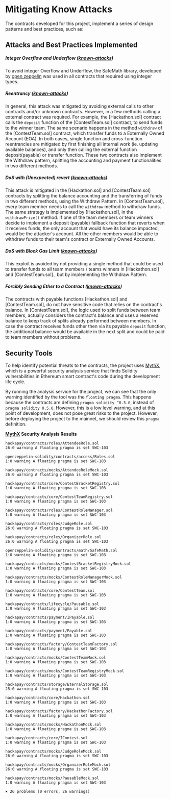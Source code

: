 # Mitigating Know Attacks

The contracts developed for this project, implement a series of design patterns and best practices, such as:

## Attacks and Best Practices Implemented

##### Integer Overflow and Underflow ([known-attacks])

To avoid integer Overflow and Underflow, the SafeMath library, developed by [open zeppelin] was used in all contracts that required using integer types.

##### Reentrancy ([known-attacks])

In general, this attack was mitigated by avoiding external calls to other contracts and/or unknown contracts.
However, in a few methods calling a external contract was required. For example, the [Hackathon.sol] contract calls the `deposit` function of the [ContestTeam.sol] contract, to send funds to the winner team.
The same scenario happens in the method `withdraw` of the [ContestTeam.sol] contract, which transfer funds to a Externally Owned Account (EOA).
In both cases, single function and cross-function reentrancies are mitigated by first finishing all internal work (ie. updating available balances), and only then calling the external function deposit(payable) or transfer function.
These two contracts also implement the Withdraw pattern, splitting the accounting and payment functionalities in two different methods.

##### DoS with (Unexpected) revert ([known-attacks])

This attack is mitigated in the [Hackathon.sol] and [ContestTeam.sol] contracts by splitting the balance accounting and the transferring of funds in two different methods, using the Withdraw Pattern.
In [ContestTeam.sol], every team member needs to call the `withdraw` method to withdraw funds.
The same strategy is implemented by [Hackathon.sol], in the `withdrawPrize()` method.
If one of the team members or team winners decide to implement a deposit (payable) fallback function that reverts when it receives funds, the only account that would have its balance impacted, would be the attacker's account. All the other members would be able to withdraw funds to their team's contract or Externally Owned Accounts.

##### DoS with Block Gas Limit ([known-attacks])

This exploit is avoided by not providing a single method that could be used to transfer funds to all team members / teams winners in [Hackathon.sol] and [ContestTeam.sol]., but by implementing the Withdraw Pattern.

##### Forcibly Sending Ether to a Contract ([known-attacks])

The contracts with payable functions [Hackathon.sol] and [ContestTeam.sol], do not have sensitive code that relies on the contract's balance.
In [ContestTeam.sol], the logic used to split funds between team members, actually considers the contract's balance and uses a reserved balance to keep track of splits already performed between members. In case the contract receives funds other then via its payable `deposit` function, the additional balance would be available in the next split and could be paid to team members without problems.

## Security Tools

To help identify potential threats to the contracts, the project uses [MythX], which is a powerful security analysis service that finds Solidity vulnerabilities in Ethereum smart contract's code during the development life cycle.

By running the analysis service for the project, we can see that the only warning identified by the tool was the `floating pragma`. This happens because the contracts are defining `pragma solidity ^0.5.0`, instead of `pragma solidity 0.5.0`.
However, this is a low level warning, and at this point of development, does not pose great risks to the project. However, before deploying the project to the mainnet, we should review this `pragma` definition.

**[MythX] Security Analysis Results**

```
hackapay/contracts/roles/AttendeeRole.sol
26:0 warning A floating pragma is set SWC-103

openzeppelin-solidity/contracts/access/Roles.sol
1:0 warning A floating pragma is set SWC-103

hackapay/contracts/mocks/AttendeeRoleMock.sol
26:0 warning A floating pragma is set SWC-103

hackapay/contracts/core/ContestBracketRegistry.sol
1:0 warning A floating pragma is set SWC-103

hackapay/contracts/core/ContestTeamRegistry.sol
1:0 warning A floating pragma is set SWC-103

hackapay/contracts/roles/ContestRoleManager.sol
1:0 warning A floating pragma is set SWC-103

hackapay/contracts/roles/JudgeRole.sol
26:0 warning A floating pragma is set SWC-103

hackapay/contracts/roles/OrganizerRole.sol
26:0 warning A floating pragma is set SWC-103

openzeppelin-solidity/contracts/math/SafeMath.sol
1:0 warning A floating pragma is set SWC-103

hackapay/contracts/mocks/ContestBracketRegistryMock.sol
1:0 warning A floating pragma is set SWC-103

hackapay/contracts/mocks/ContestRoleManagerMock.sol
1:0 warning A floating pragma is set SWC-103

hackapay/contracts/core/ContestTeam.sol
1:0 warning A floating pragma is set SWC-103

hackapay/contracts/lifecycle/Pausable.sol
1:0 warning A floating pragma is set SWC-103

hackapay/contracts/payment/IPayable.sol
1:0 warning A floating pragma is set SWC-103

hackapay/contracts/payment/Payable.sol
1:0 warning A floating pragma is set SWC-103

hackapay/contracts/factory/ContestTeamFactory.sol
1:0 warning A floating pragma is set SWC-103

hackapay/contracts/mocks/ContestTeamMock.sol
1:0 warning A floating pragma is set SWC-103

hackapay/contracts/mocks/ContestTeamRegistryMock.sol
1:0 warning A floating pragma is set SWC-103

hackapay/contracts/storage/EternalStorage.sol
25:0 warning A floating pragma is set SWC-103

hackapay/contracts/core/Hackathon.sol
1:0 warning A floating pragma is set SWC-103

hackapay/contracts/factory/HackathonFactory.sol
1:0 warning A floating pragma is set SWC-103

hackapay/contracts/mocks/HackathonMock.sol
1:0 warning A floating pragma is set SWC-103

hackapay/contracts/core/IContest.sol
1:0 warning A floating pragma is set SWC-103

hackapay/contracts/mocks/JudgeRoleMock.sol
26:0 warning A floating pragma is set SWC-103

hackapay/contracts/mocks/OrganizerRoleMock.sol
26:0 warning A floating pragma is set SWC-103

hackapay/contracts/mocks/PausableMock.sol
1:0 warning A floating pragma is set SWC-103

✖ 26 problems (0 errors, 26 warnings)
```

[open zeppelin]: https://github.com/OpenZeppelin/openzeppelin-contracts
[known-attacks]: https://consensys.github.io/smart-contract-best-practices/known-attacks/
[mythx]: https://mythx.io/
